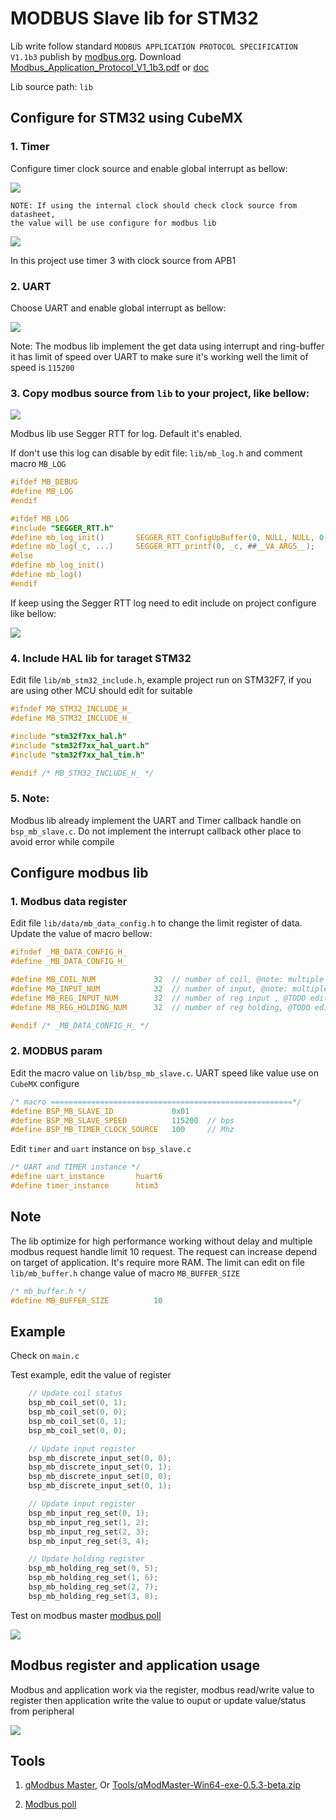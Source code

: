 # MODBUS Slave lib for STM32

Lib write follow standard `MODBUS APPLICATION PROTOCOL SPECIFICATION
V1.1b3` publish by [modbus.org](https://modbus.org/). Download [Modbus_Application_Protocol_V1_1b3.pdf](https://modbus.org/docs/Modbus_Application_Protocol_V1_1b3.pdf) or 
[doc](docs/Modbus_Application_Protocol_V1_1b3.pdf)

Lib source path: `lib`

## Configure for STM32 using CubeMX

### 1. Timer
Configure timer clock source and enable global interrupt as bellow:

![](docs/image/cube_timer.png)

```
NOTE: If using the internal clock should check clock source from datasheet,
the value will be use configure for modbus lib
```

![](docs/image/timer_clock_source.png)

In this project use timer 3 with clock source from APB1


### 2. UART

Choose UART and enable global interrupt as bellow:

![](docs/image/cube_uart.png)

Note: The modbus lib implement the get data using interrupt and ring-buffer 
it has limit of speed over UART to make sure it's working well the limit 
of speed is `115200`

### 3. Copy modbus source from `lib` to your project, like bellow:

![](docs/image/modbus_lib.png)

Modbus lib use Segger RTT for log. Default it's enabled. 

If don't use this log can disable by edit file: `lib/mb_log.h` and comment macro `MB_LOG`
```c
#ifdef MB_DEBUG
#define MB_LOG
#endif

#ifdef MB_LOG
#include "SEGGER_RTT.h"
#define mb_log_init()		SEGGER_RTT_ConfigUpBuffer(0, NULL, NULL, 0, SEGGER_RTT_MODE_NO_BLOCK_SKIP)
#define mb_log(_c, ...)		SEGGER_RTT_printf(0, _c, ##__VA_ARGS__);
#else
#define mb_log_init()
#define mb_log()
#endif
```

If keep using the Segger RTT log need to edit include on project configure like bellow:

![](docs/image/segger_rtt.png)

### 4. Include HAL lib for taraget STM32

Edit file `lib/mb_stm32_include.h`, example project run on STM32F7, if you are using other MCU should edit for suitable
```c
#ifndef MB_STM32_INCLUDE_H_
#define MB_STM32_INCLUDE_H_

#include "stm32f7xx_hal.h"
#include "stm32f7xx_hal_uart.h"
#include "stm32f7xx_hal_tim.h"

#endif /* MB_STM32_INCLUDE_H_ */

```

### 5. Note:

Modbus lib already implement the UART and Timer callback handle on `bsp_mb_slave.c`. Do not implement the interrupt callback other place to avoid error while compile


## Configure modbus lib

### 1. Modbus data register

Edit file `lib/data/mb_data_config.h` to change the limit register of data. Update the value of macro bellow:

```c
#ifndef _MB_DATA_CONFIG_H_
#define _MB_DATA_CONFIG_H_

#define MB_COIL_NUM				32	// number of coil, @note: multiple of 8, @TODO edit
#define MB_INPUT_NUM			32	// number of input, @note: multiple of 8, @TODO edit
#define MB_REG_INPUT_NUM		32	// number of reg input , @TODO edit
#define MB_REG_HOLDING_NUM		32	// number of reg holding, @TODO edit

#endif /* _MB_DATA_CONFIG_H_ */
```

### 2. MODBUS param
Edit the macro value on `lib/bsp_mb_slave.c`. UART speed like value use on `CubeMX` configure
```c
/* macro ======================================================*/
#define BSP_MB_SLAVE_ID				0x01
#define BSP_MB_SLAVE_SPEED			115200	// bps
#define BSP_MB_TIMER_CLOCK_SOURCE	100		// Mhz
```
Edit `timer` and `uart` instance on `bsp_slave.c`
```c
/* UART and TIMER instance */
#define uart_instance 		huart6
#define timer_instance		htim3
```

## Note

The lib optimize for high performance working without delay and multiple modbus request handle limit 10 request. The request can increase depend on target of application. It's require more RAM. The limit can edit on file `lib/mb_buffer.h` change value of macro `MB_BUFFER_SIZE`

```c
/* mb_buffer.h */
#define MB_BUFFER_SIZE			10
```

## Example 

Check on `main.c`

Test example, edit the value of register
```c
	// Update coil status
	bsp_mb_coil_set(0, 1);
	bsp_mb_coil_set(0, 0);
	bsp_mb_coil_set(0, 1);
	bsp_mb_coil_set(0, 0);

	// Update input register
	bsp_mb_discrete_input_set(0, 0);
	bsp_mb_discrete_input_set(0, 1);
	bsp_mb_discrete_input_set(0, 0);
	bsp_mb_discrete_input_set(0, 1);

	// Update input register
	bsp_mb_input_reg_set(0, 1);
	bsp_mb_input_reg_set(1, 2);
	bsp_mb_input_reg_set(2, 3);
	bsp_mb_input_reg_set(3, 4);

	// Update holding register
	bsp_mb_holding_reg_set(0, 5);
	bsp_mb_holding_reg_set(1, 6);
	bsp_mb_holding_reg_set(2, 7);
	bsp_mb_holding_reg_set(3, 8);
```

Test on modbus master [modbus poll](https://www.modbustools.com/download.html)

![](docs/image/test_modbus.png)


## Modbus register and application usage

Modbus and application work via the register, modbus read/write value to register then application write the value to ouput or update value/status from peripheral

![](docs/image/modbus_arch.png)

## Tools

1. [qModbus Master](https://sourceforge.net/projects/qmodmaster/), Or [Tools/qModMaster-Win64-exe-0.5.3-beta.zip](tools/qModMaster-Win64-exe-0.5.3-beta.zip)

2. [Modbus poll](https://www.modbustools.com/download.html)
